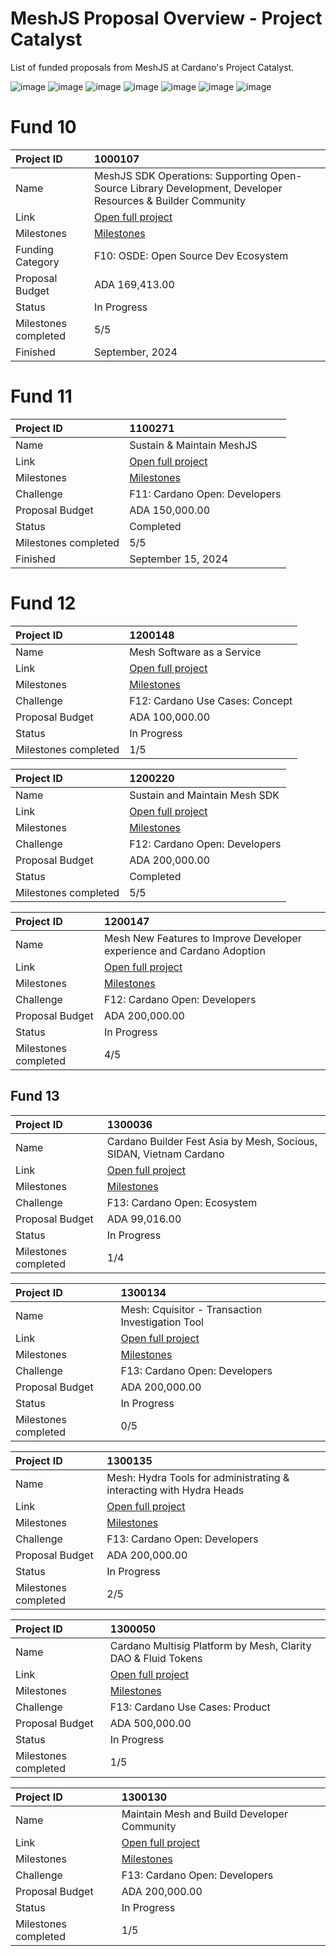 # MeshJS Proposal Overview - Project Catalyst

List of funded proposals from MeshJS at Cardano's Project Catalyst.

![image](https://github.com/user-attachments/assets/eac51a38-4938-47ee-82d1-e09ef02264c1)
![image](https://github.com/user-attachments/assets/a56dbffc-251a-41c2-850d-d5af6beacb0e)
![image](https://github.com/user-attachments/assets/63eaca88-d42e-45b4-b411-a6c6f281c33f)
![image](https://github.com/user-attachments/assets/41913451-4333-47bb-b8fd-e0e4c6bc5797)
![image](https://github.com/user-attachments/assets/bc31de97-b466-4db3-8409-e87cf65de733)
![image](https://github.com/user-attachments/assets/5c1111f2-27a9-4351-ac92-82b0307f1d7e)
![image](https://github.com/user-attachments/assets/345781d0-1ca3-4248-923c-03d11198564e)






# Fund 10

|Project ID|1000107|
|:-----------|:-------------|
|Name|MeshJS SDK Operations: Supporting Open-Source Library Development, Developer Resources & Builder Community|
|Link|[Open full project](https://projectcatalyst.io/funds/10/f10-osde-open-source-dev-ecosystem/meshjs-sdk-operations-supporting-open-source-library-development-developer-resources-and-builder-community)|
|Milestones|[Milestones](https://milestones.projectcatalyst.io/projects/1000107)
|Funding Category|F10: OSDE: Open Source Dev Ecosystem|
|Proposal Budget|ADA 169,413.00|
|Status|In Progress|
|Milestones completed|5/5|
|Finished|September, 2024|


# Fund 11

|Project ID|1100271|
|:-----------|:-------------|
|Name|Sustain & Maintain MeshJS|
|Link|[Open full project](https://projectcatalyst.io/funds/11/cardano-open-developers/sustain-and-maintain-meshjs)|
|Milestones|[Milestones](https://milestones.projectcatalyst.io/projects/1100271)
|Challenge|	F11: Cardano Open: Developers|
|Proposal Budget|ADA 150,000.00|
|Status|Completed|
|Milestones completed|5/5|
|Finished|September 15, 2024|

# Fund 12

|Project ID|1200148|
|:-----------|:-------------|
|Name|Mesh Software as a Service|
|Link|[Open full project](https://projectcatalyst.io/funds/12/f12-cardano-use-cases-concept/mesh-software-as-a-service)|
|Milestones|[Milestones](https://milestones.projectcatalyst.io/projects/1200148)|
|Challenge|F12: Cardano Use Cases: Concept|
|Proposal Budget|ADA 100,000.00|
|Status|In Progress|
|Milestones completed|1/5|

|Project ID|1200220|
|:-----------|:-------------|
|Name|Sustain and Maintain Mesh SDK|
|Link|[Open full project](https://projectcatalyst.io/funds/12/f12-cardano-open-developers/sustain-and-maintain-mesh-sdk)|
|Milestones|[Milestones](https://milestones.projectcatalyst.io/projects/1200220)|
|Challenge|F12: Cardano Open: Developers|
|Proposal Budget|	ADA 200,000.00|
|Status|Completed|
|Milestones completed|5/5|

|Project ID|1200147|
|:-----------|:-------------|
|Name|Mesh New Features to Improve Developer experience and Cardano Adoption|
|Link|[Open full project](https://projectcatalyst.io/funds/12/f12-cardano-open-developers/mesh-new-features-to-improve-developer-experience-and-cardano-adoption)|
|Milestones|[Milestones](https://milestones.projectcatalyst.io/projects/1200147)|
|Challenge|F12: Cardano Open: Developers|
|Proposal Budget|ADA 200,000.00|
|Status|In Progress|
|Milestones completed|4/5|

## Fund 13

|Project ID|1300036|
|:-----------|:-------------|
|Name|Cardano Builder Fest Asia by Mesh, Socious, SIDAN, Vietnam Cardano|
|Link|[Open full project](https://projectcatalyst.io/funds/10/f13-cardano-open-ecosystem/cardano-builder-fest-asia-by-mesh-socious-sidan-vietnam-cardano)|
|Milestones|[Milestones](https://milestones.projectcatalyst.io/projects/1300036)|
|Challenge|F13: Cardano Open: Ecosystem|
|Proposal Budget|ADA 99,016.00|
|Status|In Progress|
|Milestones completed|1/4|

|Project ID|1300134|
|:-----------|:-------------|
|Name|Mesh: Cquisitor - Transaction Investigation Tool|
|Link|[Open full project](https://projectcatalyst.io/funds/10/f13-cardano-open-developers/mesh-cquisitor-transaction-investigation-tool)|
|Milestones|[Milestones](https://milestones.projectcatalyst.io/projects/1300134)|
|Challenge|F13: Cardano Open: Developers|
|Proposal Budget|ADA 200,000.00|
|Status|In Progress|
|Milestones completed|0/5|

|Project ID|1300135|
|:-----------|:-------------|
|Name|Mesh: Hydra Tools for administrating & interacting with Hydra Heads|
|Link|[Open full project](https://projectcatalyst.io/funds/10/f13-cardano-open-developers/mesh-hydra-tools-for-administrating-and-interacting-with-hydra-heads)|
|Milestones|[Milestones](https://milestones.projectcatalyst.io/projects/1300135)|
|Challenge|F13: Cardano Open: Developers|
|Proposal Budget|ADA 200,000.00|
|Status|In Progress|
|Milestones completed|2/5|

|Project ID|1300050|
|:-----------|:-------------|
|Name|Cardano Multisig Platform by Mesh, Clarity DAO & Fluid Tokens|
|Link|[Open full project](https://projectcatalyst.io/funds/10/f13-cardano-use-cases-product/cardano-multisig-platform-by-mesh-clarity-dao-and-fluid-tokens)|
|Milestones|[Milestones](https://milestones.projectcatalyst.io/projects/1300050)|
|Challenge|F13: Cardano Use Cases: Product|
|Proposal Budget|ADA 500,000.00|
|Status|In Progress|
|Milestones completed|1/5|


|Project ID|1300130|
|:-----------|:-------------|
|Name|Maintain Mesh and Build Developer Community|
|Link|[Open full project](https://projectcatalyst.io/funds/10/f13-cardano-open-developers/maintain-mesh-and-build-developer-community)|
|Milestones|[Milestones](https://milestones.projectcatalyst.io/projects/1300130)|
|Challenge|F13: Cardano Open: Developers|
|Proposal Budget|ADA 200,000.00|
|Status|In Progress|
|Milestones completed|1/5|



